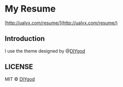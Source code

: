 # My Resume

[http://ualyx.com/resume/](http://ualyx.com/resume/)

## Introduction

I use the theme designed by @[DIYgod](http://github.com/DIYgod)

## LICENSE

MIT © [DIYgod](http://github.com/DIYgod)